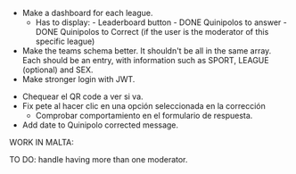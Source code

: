 - Make a dashboard for each league.
  - Has to display: - Leaderboard button - DONE Quinipolos to answer - DONE Quinipolos to Correct (if the user is the moderator of this specific league)
  <!-- - Make screen to show quinipolo correction results. Has to generate a message and must have options to share it automatically. -->
- Make the teams schema better. It shouldn't be all in the same array. Each should be an entry, with information such as SPORT, LEAGUE (optional) and SEX.
- Make stronger login with JWT.
<!-- - Fix handleCloseFeedback -->
- Chequear el QR code a ver si va.
- Fix pete al hacer clic en una opción seleccionada en la corrección
  - Comprobar comportamiento en el formulario de respuesta.
- Add date to Quinipolo corrected message.

WORK IN MALTA:

TO DO: handle having more than one moderator.
